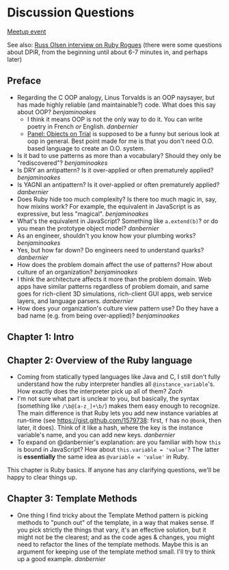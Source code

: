 # Discussion Questions

[Meetup event](http://www.meetup.com/newhavenrb/events/46434952/)

See also: [Russ Olsen interview on Ruby Rogues](http://rubyrogues.com/033-rr-book-club-eloquent-ruby/) (there were some questions about DPiR, from the beginning until about 6-7 minutes in, and perhaps later)

## Preface

* Regarding the C OOP analogy, Linus Torvalds is an OOP naysayer, but has made highly reliable (and maintainable?) code.  What does this say about OOP? _benjaminoakes_
  * I think it means OOP is not the only way to do it. You can write poetry in French _or_ English. _danbernier_
  * [Panel: Objects on Trial](http://www.infoq.com/presentations/Panel-Objects-On-Trial) is supposed to be a funny but serious look at oop in general. Best point made for me is that you don't need O.O. based language to create an O.O. system.  
* Is it bad to use patterns as more than a vocabulary?  Should they only be "rediscovered"? _benjaminoakes_
* Is DRY an antipattern?  Is it over-applied or often prematurely applied? _benjaminoakes_
* Is YAGNI an antipattern?  Is it over-applied or often prematurely applied? _danbernier_
* Does Ruby hide too much complexity?  Is there too much magic in, say, how mixins work?  For example, the equivalent in JavaScript is as expressive, but less "magical". _benjaminoakes_
 * What's the equivalent in JavaScript? Something like `a.extend(b)`? or do you mean the prototype object model? _danbernier_
* As an engineer, shouldn't you know how your plumbing works? _benjaminoakes_
 * Yes, but how far down? Do engineers need to understand quarks? _danbernier_
* How does the problem domain affect the use of patterns?  How about culture of an organization? _benjaminoakes_
 * I think the architecture affects it more than the problem domain. Web apps have similar patterns regardless of problem domain, and same goes for rich-client 3D simulations, rich-client GUI apps, web service layers, and language parsers. _danbernier_
* How does your organization's culture view pattern use?  Do they have a bad name (e.g. from being over-applied)? _benjaminoakes_

## Chapter 1: Intro

## Chapter 2: Overview of the Ruby language

* Coming from statically typed languages like Java and C, I still don't fully understand how the ruby interpreter handles all `@instance_variable`'s.  How exactly does the interpreter pick up all of them? _Zach_
 * I'm not sure what part is unclear to you, but basically, the syntax (something like `/\b@[a-z_]+\b/`) makes them easy enough to recognize. The main difference is that Ruby lets you add new instance variables at run-time (see https://gist.github.com/1579738: first, `f` has no `@bonk`, then later, it does). Think of it like a hash, where the key is the instance variable's name, and you can add new keys. _danbernier_
  * To expand on @danbernier's explanation:  are you familiar with how `this` is bound in JavaScript?  How about `this.variable = 'value'`?  The latter is **essentially** the same idea as `@variable = 'value'` in Ruby.

This chapter is Ruby basics.  If anyone has any clarifying questions, we'll be happy to clear things up.

## Chapter 3: Template Methods

* One thing I find tricky about the Template Method pattern is picking
  methods to "punch out" of the template, in a way that makes
  sense. If you pick strictly the things that vary, it's an effective
  solution, but it might not be the clearest; and as the code ages &amp;
  changes, you might need to refactor the lines of the template
  methods. Maybe this is an argument for keeping use of the template
  method small. I'll try to think up a good example. _danbernier_
